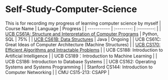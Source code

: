 # Self-Study-Computer-Science
This is for recording my progress of learning computer science by myself
| Course Name | Language | Progress |
| ----------- | :--------: | :--------: | 
| [UCB CS61A: Structure and Interpretation of Computer Programs](https://github.com/moonlightpond/cs61a) | Python, SQL | 75% |
| [UCB CS61B: Data Structures](https://github.com/moonlightpond/cs61b) | Java | Ongoing |
| UCB CS61C: Great Ideas of Computer Architecture (Machine Structures) |
| [UCB CS170: Efficient Algorithms and Intractable Problems](https://github.com/moonlightpond/cs170) |
| UCB CS188: Introduction to Artificial Intelligence |
| UCB CS189：Introduction to Machine Learning |
| UCB CS186: Introduction to Database Systems |
| UCB CS162: Operating Systems and Systems Programming | 
| Stanford CS144: Introduction to Computer Networking |
| CMU CS15-213: CSAPP |
